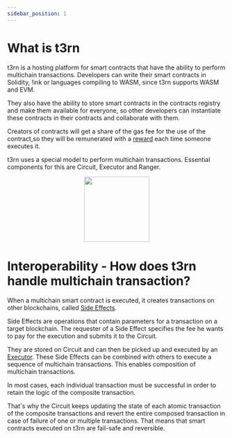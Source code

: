 ```yaml
---
sidebar_position: 1
---
```


# What is t3rn

t3rn is a hosting platform for smart contracts that have the ability to perform multichain transactions.
Developers can write their smart contracts in Solidity, !ink or languages compiling to WASM, since t3rn supports WASM and EVM.

They also have the ability to store smart contracts in the contracts registry and make them available for everyone, so other developers can instantiate these contracts in their contracts and collaborate with them.

Creators of contracts will get a share of the gas fee for the use of the contract,so they will be remunerated with a [reward](token-economics/tokenomics-inflation#gas-fees) each time someone executes it.

t3rn uses a special model to perform multichain transactions. Essential components for this are Circuit, Executor and Ranger.


<p align="center">
    <img height="150" src="/img/t3rn-overview.png?raw=true"/>
</p>


# Interoperability - How does t3rn handle multichain transaction?
When a multichain smart contract is executed, it creates transactions on other blockchains, called [Side Effects](components/sfx/sfx-overview).

Side Effects are operations that contain parameters for a transaction on a target blockchain. The requester of a Side Effect specifies the fee he wants to pay for the execution and submits it to the Circuit. 

They are stored on Circuit and can then be picked up and executed by an [Executor](/components/executor-overview).
These Side Effects can be combined with others to execute a sequence of multichain transactions. This enables composition of multichain transactions.

In most cases, each individual transaction must be successful in order to retain the logic of the composite transaction.

That's why the Circuit keeps updating the state of each atomic transaction of the composite transactions and revert the entire composed transaction in case of failure of one or multiple transactions. 
That means that smart contracts executed on t3rn are fail-safe and reversible.

